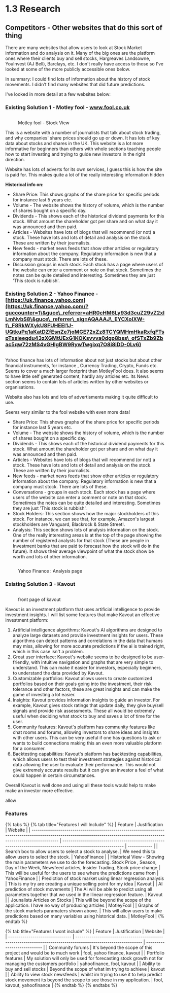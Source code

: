 # 1.3 Research

## Competitors - Other websites that do this sort of thing

There are many websites that allow users to look at Stock Market information and do analysis on it. Many of the big ones are the platform ones where their clients buy and sell stocks, Hargreaves Landsowne, YouInvest (AJ Bell), Barclays, etc. I don't really have access to those so I've looked at some of the more publicly accessible ones below. &#x20;



In summary: I could find lots of information about the history of stock movements. I didn't find many websites that did future predictions.

I've looked in more detail at a few websites below:

### Existing Solution 1 - Motley fool - www.fool.co.uk

<figure><img src="../.gitbook/assets/image (3) (1).png" alt=""><figcaption><p>Motley fool - Stock View</p></figcaption></figure>

This is a website with a number of journalists that talk about stock trading, and why companies' share prices should go up or down. It has lots of key data about stocks and shares in the UK. This website is a lot more informative for beginners than others with whole sections teaching people how to start investing and trying to guide new investors in the right direction.&#x20;

Website has lots of adverts for its own services, I guess this is how the site is paid for. This makes quite a lot of the really interesting information hidden

**Historical info on:**

* Share Price: This shows graphs of the share price for specific periods for instance last 5 years etc.
* Volume - The website shows the history of volume, which is the number of shares bought on a specific day.
* Dividends - This shows each of the historical dividend payments for this stock. What amount the shareholder got per share and on what day it was announced and then paid.
* Articles - Websites have lots of blogs that will recommend (or not) a stock. These have lots and lots of detail and analysis on the stock. These are written by their journalists.&#x20;
* New feeds - market news feeds that show other articles or regulatory information about the company. Regulatory information is new that a company must stock. There are lots of these.&#x20;
* Discussion groups in each stock. Each stock has a page where users of the website can enter a comment or note on that stock. Sometimes the notes can be quite detailed and interesting. Sometimes they are just 'This stock is rubbish'.

### Existing Solution 2 - Yahoo Finance - [https://uk.finance.yahoo.com](https://uk.finance.yahoo.com/?guccounter=1\&guce\_referrer=aHR0cHM6Ly93d3cuZ29vZ2xlLmNvbS8\&guce\_referrer\_sig=AQAAAJ\_EYCXolXW-t\_F8RkWXykU8FUHEEI1J-UQtkuPq1aKatDZfEsnZe7joMGE72xZz8TCYQMHmHkaRxfqFTspTxsieegdu43zXGMtUExG1KOKsvvva0dgp8bss\_ofSTxZb9Zbac5qw72zMS4vGHlgBW9RywTwgixq7O8i8iDD-0Lv6)

<figure><img src="../.gitbook/assets/image (2) (1) (1).png" alt=""><figcaption></figcaption></figure>

Yahoo finance has lots of information about not just stocks but about other financial instruments, for instance , Currency Trading, Crypto, Funds etc. Seems to cover a much larger footprint than MotleyFool does. It also seems to have little self generated content, hardly any articles etc. Its News section seems to contain lots of articles written by other websites or organisations.

Website also has lots and lots of advertisments making it quite difficult to use.



Seems very similar to the fool website with even more data!

* Share Price: This shows graphs of the share price for specific periods for instance last 5 years etc.
* Volume - The website shows the history of volume, which is the number of shares bought on a specific day.
* Dividends - This shows each of the historical dividend payments for this stock. What amount the shareholder got per share and on what day it was announced and then paid.
* Articles - Websites have lots of blogs that will recommend (or not) a stock. These have lots and lots of detail and analysis on the stock. These are written by their journalists.&#x20;
* New feeds - market news feeds that show other articles or regulatory information about the company. Regulatory information is new that a company must stock. There are lots of these.&#x20;
* Conversations - groups in each stock. Each stock has a page where users of the website can enter a comment or note on that stock. Sometimes the notes can be quite detailed and interesting. Sometimes they are just 'This stock is rubbish'.
* Stock Holders: This section shows how the major stockholders of this stock. For instance, we can see that, for example, Amazon's largest stockholders are Vanguard, Blackrock & State Street!.
* Analysis: This section shows lots of analysis information on the stock. One of the really interesting areas is at the top of the page showing the number of registered analysts for that stock (These are people in Investment banks that are paid to forecast how the stock will do in the future). It shows their average viewpoint of what the stock show be worth and lots of other information.&#x20;



<figure><img src="../.gitbook/assets/image (1) (1).png" alt=""><figcaption><p>Yahoo Finance : Analysis page</p></figcaption></figure>



### Existing Solution 3 - Kavout

<figure><img src="../.gitbook/assets/image.png" alt=""><figcaption><p>front page of kavout</p></figcaption></figure>

Kavout is an investment platform that uses artificial intelligence to provide investment insights. I will list some features that make Kavout an effective investment platform:

1. Artificial intelligence algorithms: Kavout's AI algorithms are designed to analyze large datasets and provide investment insights for users. These algorithms can detect patterns and correlations in the data that humans may miss, allowing for more accurate predictions if the ai is trained right, which in this case isn't a problem.
2. Great user interface: Kavout's website seems to be designed to be user-friendly, with intuitive navigation and graphs that are very simple to understand. This can make it easier for investors, especially beginners, to understand the data provided by Kavout.
3. Customizable portfolios: Kavout allows users to create customized portfolios based on their goals going into the investment, their risk tolerance and other factors, these are great insights and can make the game of investing a lot easier.
4. Insights: Kavout provides information insights to guide an investor. For example, Kavout gives stock ratings that update daily, they give buy/sell signals and provide risk assessments. These all would be extremely useful when deciding what stock to buy and saves a lot of time for the user.
5. Community features: Kavout's platform has community features like chat rooms and forums, allowing investors to share ideas and insights with other users. This can be very useful if one has questions to ask or wants to build connections making this an even more valuable platform for a consumer.
6. Backtesting capabilities: Kavout's platform has backtesting capabilities, which allows users to test their investment strategies against historical data allowing the user to evaluate their performance. This would not give extremely accurate results but it can give an investor a feel of what could happen in certain circumstances.

Overall Kavout is well done and using all these tools would help to make make an investor more effective.

allow

### Features

{% tabs %}
{% tab title="Features I will Include" %}
| Feature                                                                                                                                                                   | Justification                                                                                                | Website      |
| ------------------------------------------------------------------------------------------------------------------------------------------------------------------------- | ------------------------------------------------------------------------------------------------------------ | ------------ |
| Search box to allow users to select a stock to analyse.                                                                                                                   | We need this to allow users to select the stock.                                                             | YahooFinance |
| Historical View - Showing the main parameters we use to do the forecasting. Stock Price , Season, Day of the Week, Newsfeed articles, Insider Trading, Stock price change | This will be useful for the users to see where the predictions came from                                     | YahooFinance |
| Prediction of stock market using linear regression analysis                                                                                                               | This is my try are creating a unique selling point for my idea                                               | Kavout       |
| AI prediction of stock movements                                                                                                                                          | The Ai will be able to predict using all parameters together that we used in the llinear regression feature. | Kavout       |
| Jounalists Articles on Stocks                                                                                                                                             | This will be beyond the scope of the application. I have no way of producing articles                        | MotleyFool   |
| Graphs of the stock markets paramaters shown above.                                                                                                                       | This will allow users to make predictions based on many variables using historical data.                     | MotleyFool   |
{% endtab %}

{% tab title="Features I wont include" %}
| Feature                         | Justification                                                                                                  | Website                     |
| ------------------------------- | -------------------------------------------------------------------------------------------------------------- | --------------------------- |
| Community forums                |  It's beyond the scope of this project and would be to much work                                               | fool, yahoo finance, kavout |
| Portfolio features              | My solution will only be used for forecasting stock growth not for managing the customers portfolio            | yahoofinance, fool, kavout  |
| Ability to buy and sell stocks  | Beyond the scope of what im trying to achieve                                                                  |  kavout                     |
| Ability to view stock newsfeeds | whilst im trying to use it to help predict stock movement its beyond the scope to see those in my application. | fool, kavout, yahoofinance  |
{% endtab %}
{% endtabs %}
